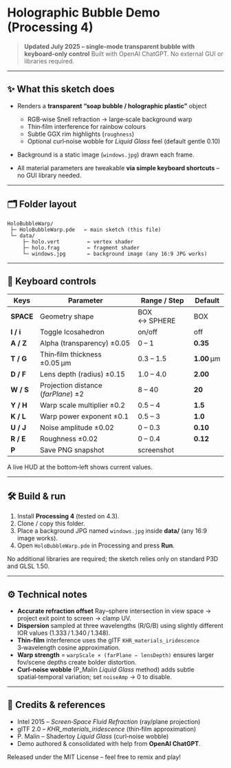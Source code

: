 # Holographic Bubble Demo (Processing 4)

> **Updated July 2025 – single‑mode transparent bubble with keyboard‑only control**
> Built with OpenAI ChatGPT. No external GUI or libraries required.

---

## ✨ What this sketch does

* Renders a **transparent “soap bubble / holographic plastic”** object

  * RGB‑wise Snell refraction → large‐scale background warp
  * Thin‑film interference for rainbow colours
  * Subtle GGX rim highlights (`roughness`)
  * Optional curl‑noise wobble for *Liquid Glass* feel (default gentle 0.10)
* Background is a static image (`windows.jpg`) drawn each frame.
* All material parameters are tweakable **via simple keyboard shortcuts** – no GUI library needed.

---

## 🗂 Folder layout

```
HoloBubbleWarp/
 ├─ HoloBubbleWarp.pde   ← main sketch (this file)
 └─ data/
     ├─ holo.vert         ← vertex shader
     ├─ holo.frag         ← fragment shader
     └─ windows.jpg       ← background image (any 16:9 JPG works)
```

---

## 🎹 Keyboard controls

| Keys      | Parameter                           | Range / Step | Default     |
| --------- | ----------------------------------- | ------------ | ----------- |
| **SPACE** | Geometry shape                      | BOX ↔ SPHERE | BOX         |
| **I / i** | Toggle Icosahedron                  | on/off       | off         |
| **A / Z** | Alpha (transparency) ±0.05          | 0 – 1        | **0.35**    |
| **T / G** | Thin‑film thickness ±0.05 µm        | 0.3 – 1.5    | **1.00** µm |
| **D / F** | Lens depth (radius) ±0.15           | 1.0 – 4.0    | **2.00**    |
| **W / S** | Projection distance (*farPlane*) ±2 | 8 – 40       | **20**      |
| **Y / H** | Warp scale multiplier ±0.2          | 0.5 – 4      | **1.5**     |
| **K / L** | Warp power exponent ±0.1            | 0.5 – 3      | **1.0**     |
| **U / J** | Noise amplitude ±0.02               | 0 – 0.3      | **0.10**    |
| **R / E** | Roughness ±0.02                     | 0 – 0.4      | **0.12**    |
| **P**     | Save PNG snapshot                   | screenshot   |             |

A live HUD at the bottom‑left shows current values.

---

## 🛠 Build & run

1. Install **Processing 4** (tested on 4.3).
2. Clone / copy this folder.
3. Place a background JPG named `windows.jpg` inside **data/** (any 16:9 image works).
4. Open `HoloBubbleWarp.pde` in Processing and press **Run**.

No additional libraries are required; the sketch relies only on standard P3D and GLSL 1.50.

---

## ⚙️ Technical notes

* **Accurate refraction offset**
  Ray–sphere intersection in view space → project exit point to screen → clamp UV.
* **Dispersion** sampled at three wavelengths (R/G/B) using slightly different IOR values (1.333 / 1.340 / 1.348).
* **Thin‑film** interference uses the glTF `KHR_materials_iridescence` 3‑wavelength cosine approximation.
* **Warp strength** = `warpScale × (farPlane − lensDepth)` ensures larger fov/scene depths create bolder distortion.
* **Curl‑noise wobble** (P\_Malin *Liquid Glass* method) adds subtle spatial‑temporal variation; set `noiseAmp` → 0 to disable.

---

## 📜 Credits & references

* Intel 2015 – *Screen‑Space Fluid Refraction* (ray/plane projection)
* glTF 2.0 – *KHR\_materials\_iridescence* (thin‑film approximation)
* P. Malin – Shadertoy *Liquid Glass* (curl‑noise wobble)
* Demo authored & consolidated with help from **OpenAI ChatGPT**.

Released under the MIT License – feel free to remix and play!
